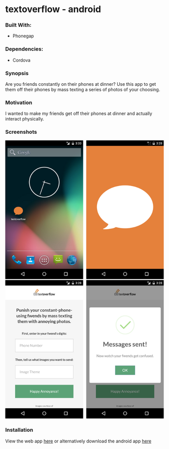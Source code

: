 # textoverflow - android

### Built With:

- Phonegap


### Dependencies:

- Cordova


### Synopsis

Are you friends constantly on their phones at dinner? Use this app to get them off their phones by mass texting a series of photos of your choosing.


### Motivation

I wanted to make my friends get off their phones at dinner and actually interact physically.


### Screenshots

![textoverflow-compiled-1](/screenshots/textoverflow-compiled-1.png)
![textoverflow-compiled-2](/screenshots/textoverflow-compiled-2.png)



### Installation

View the web app [here](https://github.com/borderpointer/textoverflow) or alternatively download the android app [here](https://build.phonegap.com/apps/1821839/share)
